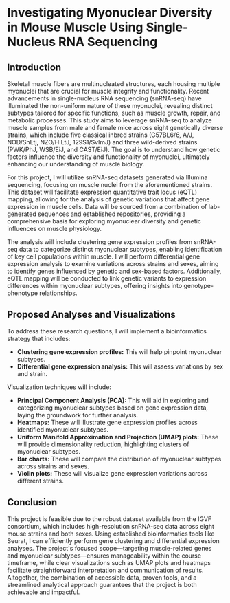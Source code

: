 # Investigating Myonuclear Diversity in Mouse Muscle Using Single-Nucleus RNA Sequencing
## Introduction
Skeletal muscle fibers are multinucleated structures, each housing multiple myonuclei that are crucial for muscle integrity and functionality. Recent advancements in single-nucleus RNA sequencing (snRNA-seq) have illuminated the non-uniform nature of these myonuclei, revealing distinct subtypes tailored for specific functions, such as muscle growth, repair, and metabolic processes. This study aims to leverage snRNA-seq to analyze muscle samples from male and female mice across eight genetically diverse strains, which include five classical inbred strains (C57BL6/6, A/J, NOD/ShLtj, NZO/HILtJ, 129S1/SvlmJ) and three wild-derived strains (PWK/PhJ, WSB/EiJ, and CAST/EiJ). The goal is to understand how genetic factors influence the diversity and functionality of myonuclei, ultimately enhancing our understanding of muscle biology.

For this project, I will utilize snRNA-seq datasets generated via Illumina sequencing, focusing on muscle nuclei from the aforementioned strains. This dataset will facilitate expression quantitative trait locus (eQTL) mapping, allowing for the analysis of genetic variations that affect gene expression in muscle cells. Data will be sourced from a combination of lab-generated sequences and established repositories, providing a comprehensive basis for exploring myonuclear diversity and genetic influences on muscle physiology.

The analysis will include clustering gene expression profiles from snRNA-seq data to categorize distinct myonuclear subtypes, enabling identification of key cell populations within muscle. I will perform differential gene expression analysis to examine variations across strains and sexes, aiming to identify genes influenced by genetic and sex-based factors. Additionally, eQTL mapping will be conducted to link genetic variants to expression differences within myonuclear subtypes, offering insights into genotype-phenotype relationships.

## Proposed Analyses and Visualizations

To address these research questions, I will implement a bioinformatics strategy that includes:
- **Clustering gene expression profiles:** This will help pinpoint myonuclear subtypes.
- **Differential gene expression analysis:** This will assess variations by sex and strain.


Visualization techniques will include:

- **Principal Component Analysis (PCA):** This will aid in exploring and categorizing myonuclear subtypes based on gene expression data, laying the groundwork for further analysis.
- **Heatmaps:** These will illustrate gene expression profiles across identified myonuclear subtypes.
- **Uniform Manifold Approximation and Projection (UMAP) plots:** These will provide dimensionality reduction, highlighting clusters of myonuclear subtypes.
- **Bar charts:** These will compare the distribution of myonuclear subtypes across strains and sexes.
- **Violin plots:** These will visualize gene expression variations across different strains.

## Conclusion

This project is feasible due to the robust dataset available from the IGVF consortium, which includes high-resolution snRNA-seq data across eight mouse strains and both sexes. Using established bioinformatics tools like Seurat, I can efficiently perform gene clustering and differential expression analyses. The project's focused scope—targeting muscle-related genes and myonuclear subtypes—ensures manageability within the course timeframe, while clear visualizations such as UMAP plots and heatmaps facilitate straightforward interpretation and communication of results. Altogether, the combination of accessible data, proven tools, and a streamlined analytical approach guarantees that the project is both achievable and impactful.